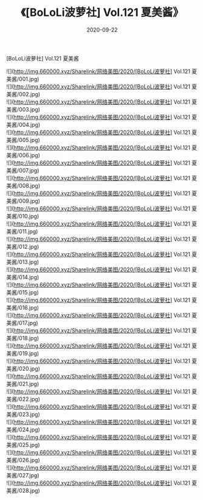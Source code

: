 ﻿---
layout: post
title:  《[BoLoLi波萝社] Vol.121 夏美酱》
date:   2020-09-22
img: http://img.660000.xyz/Sharelink/网络美图/2020/[BoLoLi波萝社] Vol.121 夏美酱/000.jpg
categories: [美女, 清纯, 唯美]
---

[BoLoLi波萝社] Vol.121 夏美酱

  ![](http://img.660000.xyz/Sharelink/网络美图/2020/[BoLoLi波萝社] Vol.121 夏美酱/001.jpg) <br> ![](http://img.660000.xyz/Sharelink/网络美图/2020/[BoLoLi波萝社] Vol.121 夏美酱/002.jpg) <br> ![](http://img.660000.xyz/Sharelink/网络美图/2020/[BoLoLi波萝社] Vol.121 夏美酱/003.jpg) <br> ![](http://img.660000.xyz/Sharelink/网络美图/2020/[BoLoLi波萝社] Vol.121 夏美酱/004.jpg) <br> ![](http://img.660000.xyz/Sharelink/网络美图/2020/[BoLoLi波萝社] Vol.121 夏美酱/005.jpg) <br> ![](http://img.660000.xyz/Sharelink/网络美图/2020/[BoLoLi波萝社] Vol.121 夏美酱/006.jpg) <br> ![](http://img.660000.xyz/Sharelink/网络美图/2020/[BoLoLi波萝社] Vol.121 夏美酱/007.jpg) <br> ![](http://img.660000.xyz/Sharelink/网络美图/2020/[BoLoLi波萝社] Vol.121 夏美酱/008.jpg) <br> ![](http://img.660000.xyz/Sharelink/网络美图/2020/[BoLoLi波萝社] Vol.121 夏美酱/009.jpg) <br> ![](http://img.660000.xyz/Sharelink/网络美图/2020/[BoLoLi波萝社] Vol.121 夏美酱/010.jpg) <br> ![](http://img.660000.xyz/Sharelink/网络美图/2020/[BoLoLi波萝社] Vol.121 夏美酱/011.jpg) <br> ![](http://img.660000.xyz/Sharelink/网络美图/2020/[BoLoLi波萝社] Vol.121 夏美酱/012.jpg) <br> ![](http://img.660000.xyz/Sharelink/网络美图/2020/[BoLoLi波萝社] Vol.121 夏美酱/013.jpg) <br> ![](http://img.660000.xyz/Sharelink/网络美图/2020/[BoLoLi波萝社] Vol.121 夏美酱/014.jpg) <br> ![](http://img.660000.xyz/Sharelink/网络美图/2020/[BoLoLi波萝社] Vol.121 夏美酱/015.jpg) <br> ![](http://img.660000.xyz/Sharelink/网络美图/2020/[BoLoLi波萝社] Vol.121 夏美酱/016.jpg) <br> ![](http://img.660000.xyz/Sharelink/网络美图/2020/[BoLoLi波萝社] Vol.121 夏美酱/017.jpg) <br> ![](http://img.660000.xyz/Sharelink/网络美图/2020/[BoLoLi波萝社] Vol.121 夏美酱/018.jpg) <br> ![](http://img.660000.xyz/Sharelink/网络美图/2020/[BoLoLi波萝社] Vol.121 夏美酱/019.jpg) <br> ![](http://img.660000.xyz/Sharelink/网络美图/2020/[BoLoLi波萝社] Vol.121 夏美酱/020.jpg) <br> ![](http://img.660000.xyz/Sharelink/网络美图/2020/[BoLoLi波萝社] Vol.121 夏美酱/021.jpg) <br> ![](http://img.660000.xyz/Sharelink/网络美图/2020/[BoLoLi波萝社] Vol.121 夏美酱/022.jpg) <br> ![](http://img.660000.xyz/Sharelink/网络美图/2020/[BoLoLi波萝社] Vol.121 夏美酱/023.jpg) <br> ![](http://img.660000.xyz/Sharelink/网络美图/2020/[BoLoLi波萝社] Vol.121 夏美酱/024.jpg) <br> ![](http://img.660000.xyz/Sharelink/网络美图/2020/[BoLoLi波萝社] Vol.121 夏美酱/025.jpg) <br> ![](http://img.660000.xyz/Sharelink/网络美图/2020/[BoLoLi波萝社] Vol.121 夏美酱/026.jpg) <br> ![](http://img.660000.xyz/Sharelink/网络美图/2020/[BoLoLi波萝社] Vol.121 夏美酱/027.jpg) <br> ![](http://img.660000.xyz/Sharelink/网络美图/2020/[BoLoLi波萝社] Vol.121 夏美酱/028.jpg) <br>